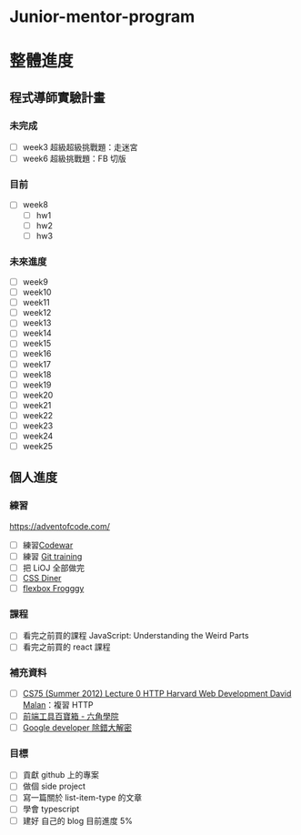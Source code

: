# Junior-mentor-program
# 整體進度
## 程式導師實驗計畫
### 未完成
- [ ] week3 超級超級挑戰題：走迷宮
- [ ] week6 超級挑戰題：FB 切版
### 目前
- [ ] week8
    - [ ] hw1
    - [ ] hw2
    - [ ] hw3
### 未來進度
- [ ] week9
- [ ] week10
- [ ] week11
- [ ] week12
- [ ] week13
- [ ] week14
- [ ] week15
- [ ] week16
- [ ] week17
- [ ] week18
- [ ] week19
- [ ] week20
- [ ] week21
- [ ] week22
- [ ] week23
- [ ] week24
- [ ] week25
## 個人進度 
### 練習
https://adventofcode.com/
- [ ] 練習[Codewar](https://www.codewars.com/dashboard)
- [ ] 練習 [Git training](https://learngitbranching.js.org/?locale=zh_TW)
- [ ] 把 LiOJ 全部做完
- [ ] [CSS Diner](https://flukeout.github.io/)
- [ ] [flexbox Frogggy](http://flexboxfroggy.com/)
### 課程
- [ ] 看完之前買的課程 JavaScript: Understanding the Weird Parts
- [ ] 看完之前買的 react 課程
### 補充資料
- [ ] [CS75 (Summer 2012) Lecture 0 HTTP Harvard Web Development David Malan](https://www.youtube.com/watch?v=8KuO4r5CHjM)：複習 HTTP
- [ ] [前端工具百寶箱 - 六角學院](https://ithelp.ithome.com.tw/articles/10207997)
- [ ] [Google developer 除錯大解密](https://www.udemy.com/course/chrome-devtools/)
### 目標
- [ ] 貢獻 github 上的專案
- [ ] 做個 side project
- [ ] 寫一篇關於 list-item-type 的文章
- [ ] 學會 typescript
- [ ] 建好 自己的 blog
    目前進度 5%
